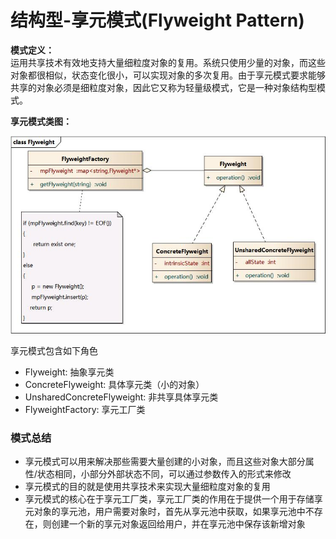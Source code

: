 # 结构型-享元模式(Flyweight Pattern)


**模式定义：**  
运用共享技术有效地支持大量细粒度对象的复用。系统只使用少量的对象，而这些对象都很相似，状态变化很小，可以实现对象的多次复用。由于享元模式要求能够共享的对象必须是细粒度对象，因此它又称为轻量级模式，它是一种对象结构型模式。

**享元模式类图：**

![享元模式类图](./images/00018.png)

享元模式包含如下角色
- Flyweight: 抽象享元类
- ConcreteFlyweight: 具体享元类（小的对象）
- UnsharedConcreteFlyweight: 非共享具体享元类
- FlyweightFactory: 享元工厂类

### 模式总结
- 享元模式可以用来解决那些需要大量创建的小对象，而且这些对象大部分属性/状态相同，小部分外部状态不同，可以通过参数传入的形式来修改
- 享元模式的目的就是使用共享技术来实现大量细粒度对象的复用
- 享元模式的核心在于享元工厂类，享元工厂类的作用在于提供一个用于存储享元对象的享元池，用户需要对象时，首先从享元池中获取，如果享元池中不存在，则创建一个新的享元对象返回给用户，并在享元池中保存该新增对象
